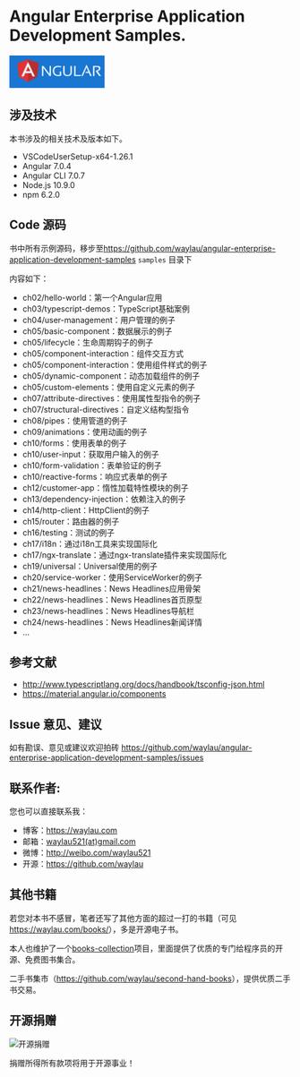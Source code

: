 # Angular Enterprise Application Development Samples.

![](images/angular-logo.png)


## 涉及技术

本书涉及的相关技术及版本如下。

* VSCodeUserSetup-x64-1.26.1
* Angular 7.0.4
* Angular CLI 7.0.7
* Node.js 10.9.0
* npm 6.2.0


## Code 源码

书中所有示例源码，移步至<https://github.com/waylau/angular-enterprise-application-development-samples>  `samples` 目录下

内容如下：

* ch02/hello-world：第一个Angular应用
* ch03/typescript-demos：TypeScript基础案例
* ch04/user-management：用户管理的例子
* ch05/basic-component：数据展示的例子
* ch05/lifecycle：生命周期钩子的例子
* ch05/component-interaction：组件交互方式
* ch05/component-interaction：使用组件样式的例子
* ch05/dynamic-component：动态加载组件的例子
* ch05/custom-elements：使用自定义元素的例子
* ch07/attribute-directives：使用属性型指令的例子
* ch07/structural-directives：自定义结构型指令 
* ch08/pipes：使用管道的例子
* ch09/animations：使用动画的例子
* ch10/forms：使用表单的例子
* ch10/user-input：获取用户输入的例子
* ch10/form-validation：表单验证的例子
* ch10/reactive-forms：响应式表单的例子
* ch12/customer-app：惰性加载特性模块的例子
* ch13/dependency-injection：依赖注入的例子
* ch14/http-client：HttpClient的例子
* ch15/router：路由器的例子
* ch16/testing：测试的例子
* ch17/i18n：通过i18n工具来实现国际化
* ch17/ngx-translate：通过ngx-translate插件来实现国际化
* ch19/universal：Universal使用的例子
* ch20/service-worker：使用ServiceWorker的例子
* ch21/news-headlines：News Headlines应用骨架
* ch22/news-headlines：News Headlines首页原型
* ch23/news-headlines：News Headlines导航栏
* ch24/news-headlines：News Headlines新闻详情
* ...

## 参考文献

* http://www.typescriptlang.org/docs/handbook/tsconfig-json.html
* https://material.angular.io/components

## Issue 意见、建议

如有勘误、意见或建议欢迎拍砖 <https://github.com/waylau/angular-enterprise-application-development-samples/issues>

## 联系作者:

您也可以直接联系我：

* 博客：https://waylau.com
* 邮箱：[waylau521(at)gmail.com](mailto:waylau521@gmail.com)
* 微博：http://weibo.com/waylau521
* 开源：https://github.com/waylau


## 其他书籍

若您对本书不感冒，笔者还写了其他方面的超过一打的书籍（可见<https://waylau.com/books/>），多是开源电子书。

本人也维护了一个[books-collection](https://github.com/waylau/books-collection)项目，里面提供了优质的专门给程序员的开源、免费图书集合。

二手书集市（<https://github.com/waylau/second-hand-books>），提供优质二手书交易。

## 开源捐赠


![开源捐赠](https://waylau.com/images/showmethemoney-sm.jpg)

捐赠所得所有款项将用于开源事业！